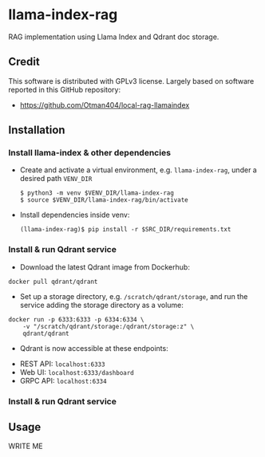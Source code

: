 # llama-index-rag
RAG implementation using Llama Index and Qdrant doc storage.

## **Credit**
This software is distributed with GPLv3 license. Largely based on software reported in this GitHub repository:    

- https://github.com/Otman404/local-rag-llamaindex

## **Installation**    

### Install llama-index & other dependencies
* Create and activate a virtual environment, e.g. ```llama-index-rag```, under a desired path ```VENV_DIR```     
  ```
  $ python3 -m venv $VENV_DIR/llama-index-rag
  $ source $VENV_DIR/llama-index-rag/bin/activate
  ```   
* Install dependencies inside venv:   
  ```
  (llama-index-rag)$ pip install -r $SRC_DIR/requirements.txt
  ```

### Install & run Qdrant service
* Download the latest Qdrant image from Dockerhub:   
```
docker pull qdrant/qdrant
```
* Set up a storage directory, e.g. `/scratch/qdrant/storage`, and run the service adding the storage directory as a volume:
```
docker run -p 6333:6333 -p 6334:6334 \
    -v "/scratch/qdrant/storage:/qdrant/storage:z" \
    qdrant/qdrant
```
* Qdrant is now accessible at these endpoints:   

- REST API: ```localhost:6333```
- Web UI: ```localhost:6333/dashboard```
- GRPC API: ```localhost:6334```

### Install & run Qdrant service


## **Usage**  
WRITE ME   

